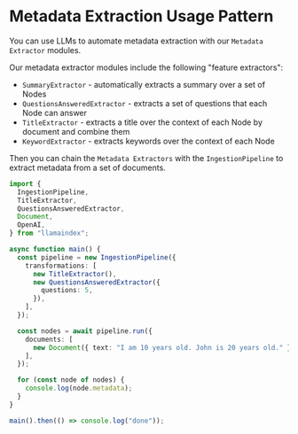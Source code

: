 # Metadata Extraction Usage Pattern

You can use LLMs to automate metadata extraction with our `Metadata Extractor` modules.

Our metadata extractor modules include the following "feature extractors":

- `SummaryExtractor` - automatically extracts a summary over a set of Nodes
- `QuestionsAnsweredExtractor` - extracts a set of questions that each Node can answer
- `TitleExtractor` - extracts a title over the context of each Node by document and combine them
- `KeywordExtractor` - extracts keywords over the context of each Node

Then you can chain the `Metadata Extractors` with the `IngestionPipeline` to extract metadata from a set of documents.

```ts
import {
  IngestionPipeline,
  TitleExtractor,
  QuestionsAnsweredExtractor,
  Document,
  OpenAI,
} from "llamaindex";

async function main() {
  const pipeline = new IngestionPipeline({
    transformations: [
      new TitleExtractor(),
      new QuestionsAnsweredExtractor({
        questions: 5,
      }),
    ],
  });

  const nodes = await pipeline.run({
    documents: [
      new Document({ text: "I am 10 years old. John is 20 years old." }),
    ],
  });

  for (const node of nodes) {
    console.log(node.metadata);
  }
}

main().then(() => console.log("done"));
```
